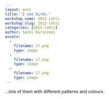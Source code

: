 ```yaml
---
layout: post
title: "I see birds."
workshop_name: 2013 Lahti
workshop_slug: 2013-lahti
categories: [2013-lahti]
author: Sanni Kariniemi
assets:
  -
    filename: 17.png
    type: image
  -
    filename: 17.png
    type: image
  -
    filename: 17.png
    type: image
---
```

...lots of them with different patterns and colours. 
